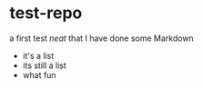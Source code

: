 test-repo
=========

a first test
*neat* that I have done some Markdown
* it's a list
* its still a list
* what fun

